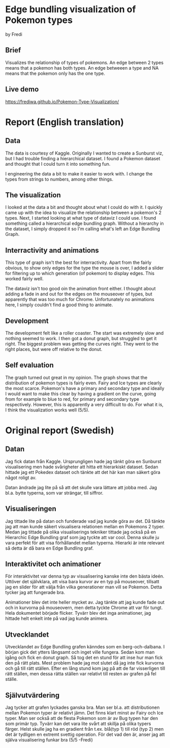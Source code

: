 # Edge bundling visualization of Pokemon types
by Fredi
## Brief
Visualizes the relationship of types of pokemons. An edge between 2 types means that a pokemon has both types. An edge betweeen a type and NA means that the pokemon only has the one type.
## Live demo
https://frediwa.github.io/Pokemon-Type-Visualization/

# Report (English translation)

## Data
The data is courtesy of Kaggle. Originally I wanted to create a Sunburst viz, but I had trouble finding a hierarchical dataset. I found a Pokemon dataset and thought that I could turn it into something fun. 

I engineering the data a bit to make it easier to work with. I change the types from strings to numbers, among other things.
## The visualization
I looked at the data a bit and thought about what I could do with it. I quickly came up with the idea to visualize the relationship between a pokemon's 2 types. Next, I started looking at what type of dataviz I could use. I found something called a hierarchical edge bundling graph. Without a hierarchy in the dataset, I simply dropped it so I'm calling what's left an Edge Bundling Graph.
## Interractivity and animations
This type of graph isn't the best for interractivity. Apart from the fairly obvious, to show only edges for the type the mouse is over, I added a slider for filtering up to which generation (of pokemon) to display edges. This worked fairly well.

The dataviz isn't too good oin the animation front either. I thought about adding a fade in and out for the edges on the mouseover of types, but apparently that was too much for Chrome. Unfortunately no animations here, I simply couldn't find a good thing to animate.
## Development
The development felt like a roller coaster. The start was extremely slow and nothing seemed to work. I then got a donut graph, but struggled to get it right. The biggest problem was getting the curves right. They went to the right places, but were off relative to the donut.
## Self evaluation
The graph turned out great in my opinion. The graph shows that the distribution of pokemon types is fairly even. Fairy and Ice types are clearly the most scarce. Pokemon's have a primary and secondary type and ideally I would want to make this clear by having a gradient on the curve, going from for example to blue to red, for primary and secondary type respectively. However, this is apparently a very difficult to do. For what it is, I think the visualization works well (5/5).

# Original report (Swedish)
## Datan
Jag fick datan från Kaggle. Ursprungligen hade jag tänkt göra en Sunburst visualisering men hade svårigheter att hitta ett hierarkiskt dataset.  Sedan hittade jag ett Pokedex dataset och tänkte att det här kan man säkert göra något roligt av. 

Datan ändrade jag lite på så att det skulle vara lättare att jobba med. Jag bl.a. bytte typerna, som var strängar, till siffror.
 
## Visualiseringen 
Jag tittade lite på datan och funderade vad jag kunde göra av det. Då tänkte jag att man kunde säkert visualisera relationen mellan en Pokemons 2 typer. Medan jag tittade på olika visualiserings tekniker tittade jag också på en Hierarchic Edge Bundling graf som jag tyckte att var cool. Denna skulle ju vara perfekt för att visa förhållandet mellan typerna. Hierarki är inte relevant så detta är då bara en Edge Bundling graf.

## Interaktivitet och animationer
För interaktivitet var denna typ av visualisering kanske inte den bästa ideén. Uttöver det självklara, att visa bara kurvor av en typ på mouseover, tillsatt jag en slider för att välja från vilka generationer man vill se Pokemon. Detta tycker jag att fungerade bra.

Animationer blev det inte heller mycket av. Jag tänkte att jag kunde fade out och in kurvorna på mouseovern, men detta tyckte Chrome att var för tungt. Hela dokumentet började flicker. Tyvärr blev det inga animationer, jag hittade helt enkelt inte på vad jag kunde animera.

## Utvecklandet
Utvecklandet av Edge Bundling grafen känndes som en berg-och-dalbana. I början gick det ytters långsamt och inget ville fungera. Sedan kom man igång och fick en donut graph. Så tog det en stund för att inse hur man fick den på rätt plats. Mest problem hade jag mot slutet då jag inte fick kurvorna och gå till rätt ställen. Efter en lång stund kom jag på att de far visserligen till rätt ställen, men dessa rätta ställen var relativt till resten av grafen på fel ställe.

## Självutvärdering
Jag tycker att grafen lyckades ganska bra. Man ser bl.a. att distributionen mellan Pokemon typer är relativt jämn. Det finns klart minst av Fairy och Ice typer. Man ser också att de flesta Pokemon som är av Bug typen har den som primär typ. Tyvärr kan det vara lite svårt att skillja på olika typers färger. Helst skulle jag ha en gradient från t.ex. blå(typ 1) till röd (typ 2) men det är tydligen en extremt svettig operation. För det vad den är, anser jag att själva visualisering funkar bra (5/5 -Fredi) 
